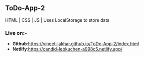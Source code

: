 <h2>ToDo-App-2</h2>

HTML | CSS | JS | Uses LocalStorage to store data

<b><h3>Live on:-</h3></b>
- <b>Github</b>:https://vineet-jakhar.github.io/ToDo-App-2/index.html
- <b>Netlify</b>:https://candid-lebkuchen-a998c5.netlify.app/


